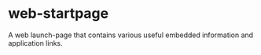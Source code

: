 # web-startpage
A web launch-page that contains various useful embedded information and application links.
